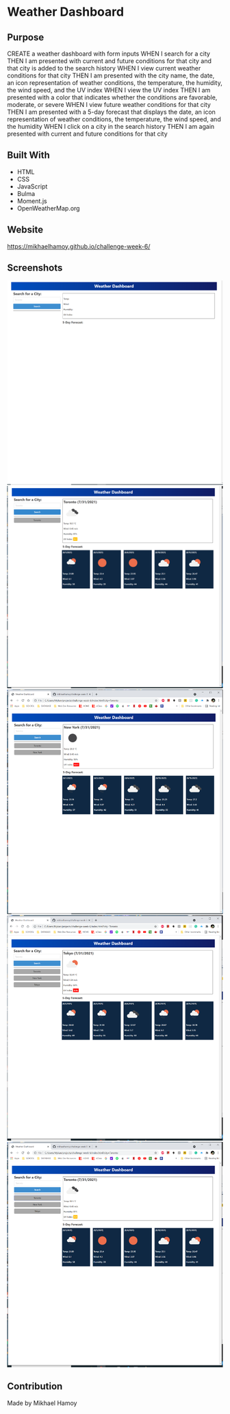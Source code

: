 # Weather Dashboard

## Purpose

CREATE a weather dashboard with form inputs
WHEN I search for a city
THEN I am presented with current and future conditions for that city and that city is added to the search history
WHEN I view current weather conditions for that city
THEN I am presented with the city name, the date, an icon representation of weather conditions, the temperature, the humidity, the wind speed, and the UV index
WHEN I view the UV index
THEN I am presented with a color that indicates whether the conditions are favorable, moderate, or severe
WHEN I view future weather conditions for that city
THEN I am presented with a 5-day forecast that displays the date, an icon representation of weather conditions, the temperature, the wind speed, and the humidity
WHEN I click on a city in the search history
THEN I am again presented with current and future conditions for that city

## Built With

* HTML
* CSS
* JavaScript
* Bulma
* Moment.js
* OpenWeatherMap.org

## Website

https://mikhaelhamoy.github.io/challenge-week-6/

## Screenshots

![Weather Dashboard](./assets/images/weather-dashboard.png)
![Toronto's Weather on 07/31/2021 10:07PM](./assets/images/toronto-weather.png)
![New York's Weather on 07/31/2021 10:08PM](./assets/images/new-york-weather.png)
![Tokyo's Weather on 07/31/2021 10:09PM](./assets/images/tokyo-weather.png)
![Accessing Toronto's Weather by clicking the Toronto Button on Search History](./assets/images/clicked-toronto-from-history.png)

## Contribution

Made by Mikhael Hamoy